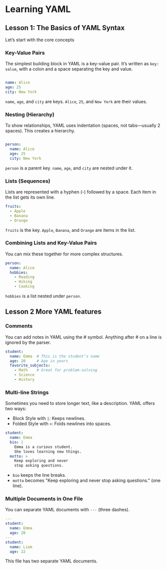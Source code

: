 # Learning YAML

## Lesson 1: The Basics of YAML Syntax

Let’s start with the core concepts

### Key-Value Pairs

The simplest building block in YAML is a key-value pair. It’s written as `key: value`, with a colon and a space separating the key and value.

```yaml

name: Alice
age: 25
city: New York
```

`name`, `age`, and `city` are keys.
`Alice`, `25`, and `New York` are their values.

### Nesting (Hierarchy)

To show relationships, YAML uses indentation (spaces, not tabs—usually 2 spaces). This creates a hierarchy.

```yaml

person:
  name: Alice
  age: 25
  city: New York
```

`person` is a parent key.
`name`, `age`, and `city` are nested under it.

### Lists (Sequences)

Lists are represented with a hyphen (-) followed by a space. Each item in the list gets its own line.

```yaml
fruits:
  - Apple
  - Banana
  - Orange
```

`fruits` is the key.
`Apple`, `Banana`, and `Orange` are items in the list.

### Combining Lists and Key-Value Pairs

You can mix these together for more complex structures.
```yml
person:
  name: Alice
  hobbies:
    - Reading
    - Hiking
    - Cooking
```
`hobbies` is a list nested under `person`.

## Lesson 2 More YAML features

### Comments

You can add notes in YAML using the # symbol. Anything after # on a line is ignored by the parser.

```yml
student:
  name: Emma  # This is the student’s name
  age: 20     # Age in years
  favorite_subjects:
    - Math    # Great for problem-solving
    - Science
    - History
```

### Multi-line Strings

Sometimes you need to store longer text, like a description. YAML offers two ways:

- Block Style with `|`: Keeps newlines.
- Folded Style with `>`: Folds newlines into spaces.

```yml
student:
  name: Emma
  bio: |
    Emma is a curious student.
    She loves learning new things.
  motto: >
    Keep exploring and never
    stop asking questions.
```
- `bio` keeps the line breaks.
- `motto` becomes "Keep exploring and never stop asking questions." (one line).

### Multiple Documents in One File

You can separate YAML documents with `---` (three dashes).

```yml
---
student:
  name: Emma
  age: 20
---
student:
  name: Liam
  age: 22
```

This file has two separate YAML documents.

